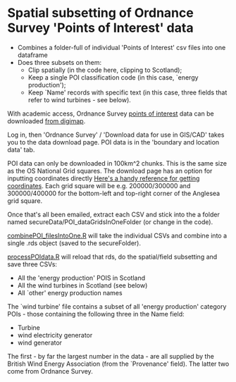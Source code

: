 # Spatial subsetting of Ordnance Survey 'Points of Interest' data

* Combines a folder-full of individual 'Points of Interest' csv files into one dataframe
* Does three subsets on them:
  * Clip spatially (in the code here, clipping to Scotland);
  * Keep a single POI classification code (in this case, `energy production');
  * Keep `Name' records with specific text (in this case, three fields that refer to wind turbines - see below).
  
With academic access, Ordnance Survey [points of interest](https://www.ordnancesurvey.co.uk/business-and-government/products/points-of-interest.html) data can be downloaded [from digimap](http://digimap.edina.ac.uk/datadownload/osdownload). 

Log in, then 'Ordnance Survey' / 'Download data for use in GIS/CAD' takes you to the data download page. POI data is in the 'boundary and location data' tab.

POI data can only be downloaded in 100km^2 chunks. This is the same size as the OS National Grid squares. The download page has an option for inputting coordinates directly [Here's a handy reference for getting coordinates](http://www.le.ac.uk/ar/arcgis/OS_coords.html). Each grid square will be e.g. 200000/300000 and 300000/400000 for the bottom-left and top-right corner of the Anglesea grid square.

Once that's all been emailed, extract each CSV and stick into the a folder named secureData/POI_dataGridsInOneFolder (or change in the code). 

[combinePOI_filesIntoOne.R](https://github.com/DanOlner/pointsOfInterestProcessing/blob/master/combinePOI_filesIntoOne.R) will take the individual CSVs and combine into a single .rds object (saved to the secureFolder).

[processPOIdata.R](https://github.com/DanOlner/pointsOfInterestProcessing/blob/master/processPOIdata.R) will reload that rds, do the spatial/field subsetting and save three CSVs:

* All the 'energy production' POIS in Scotland
* All the wind turbines in Scotland (see below)
* All `other' energy production names

The `wind turbine' file contains a subset of all 'energy production' category POIs - those containing the following three in the Name field:

* Turbine
* wind electricity generator
* wind generator

The first - by far the largest number in the data - are all supplied by the British Wind Energy Association (from the `Provenance' field). The latter two come from Ordnance Survey.
